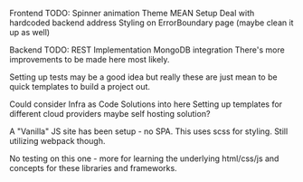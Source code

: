 Frontend TODO:
Spinner animation
Theme
MEAN Setup
Deal with hardcoded backend address
Styling on ErrorBoundary page (maybe clean it up as well)

Backend TODO:
REST Implementation
MongoDB integration
There's more improvements to be made here most likely.

Setting up tests may be a good idea but really these are just mean to be quick templates to build a project out.

Could consider Infra as Code Solutions into here
Setting up templates for different cloud providers
maybe self hosting solution?

A "Vanilla" JS site has been setup - no SPA. This uses scss for styling. Still utilizing webpack though.

No testing on this one - more for learning the underlying html/css/js and concepts for these libraries and frameworks.